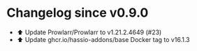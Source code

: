 # Changelog since v0.9.0
- ⬆️ Update Prowlarr/Prowlarr to v1.21.2.4649 (#23) 
- ⬆️ Update ghcr.io/hassio-addons/base Docker tag to v16.1.3 
